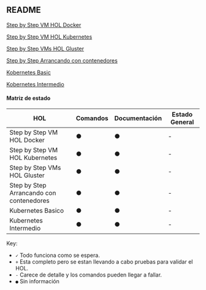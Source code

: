 ## README

[Step by Step VM HOL Docker](https://github.com/emerballen/contenedores/blob/master/Step%20by%20Step%20VM%20HOL%20Docker.md)

[Step by Step VM HOL Kubernetes](https://github.com/emerballen/contenedores/blob/master/Step%20by%20Step%20VM%20HOL%20Kubernetes.md)

[Step by Step VMs HOL Gluster](https://github.com/emerballen/contenedores/blob/master/Step%20by%20Step%20VMs%20HOL%20Gluster.md)

[Step by Step Arrancando con contenedores](https://github.com/emerballen/contenedores/blob/master/Step%20by%20Step%20Arrancando%20con%20contenedores.md)

[Kobernetes Basic](https://github.com/emerballen/contenedores/blob/master/Step%20by%20Step%20Kobernetes%20Basic.md)

[Kobernetes Intermedio](https://github.com/emerballen/contenedores/blob/master/Step%20by%20Step%20Kobernetes%20Intermedio.md)

#### Matriz de estado

| HOL                						| Comandos 		 | Documentación  | Estado General |
|--------------------						|----------------|----------------|----------------|
| Step by Step VM HOL Docker  				| ●              | ●              | -              |
| Step by Step VM HOL Kubernetes  			| ●              | ●              | -              |
| Step by Step VMs HOL Gluster 				| ●              | ●              | -              |
| Step by Step Arrancando con contenedores  | ●              | ●              | -              |
| Kubernetes Basico							| ●              | ●              | -              |
| Kubernetes Intermedio							| ●              | ●              | -              |

Key:

* `✓` Todo funciona como se espera.
* `+` Esta completo pero se estan llevando a cabo pruebas para validar el HOL.
* `-` Carece de detalle y los comandos pueden llegar a fallar.
* `●` Sin información